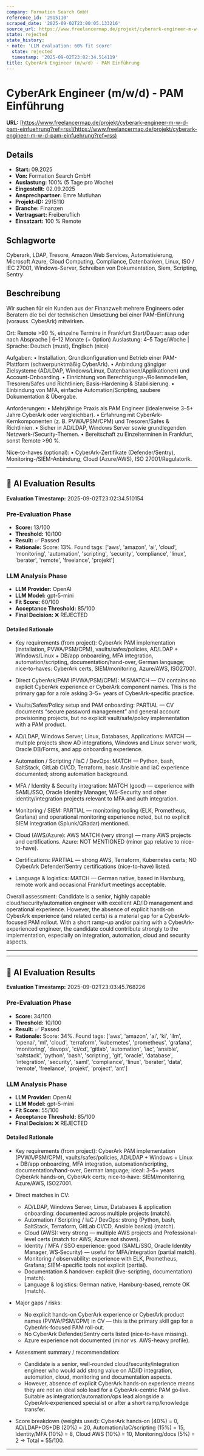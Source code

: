 ```yaml
---
company: Formation Search GmbH
reference_id: '2915110'
scraped_date: '2025-09-02T23:00:05.133216'
source_url: https://www.freelancermap.de/projekt/cyberark-engineer-m-w-d-pam-einfuehrung?ref=rss
state: rejected
state_history:
- note: 'LLM evaluation: 60% fit score'
  state: rejected
  timestamp: '2025-09-02T23:02:34.514119'
title: CyberArk Engineer (m/w/d) - PAM Einführung
---
```



# CyberArk Engineer (m/w/d) - PAM Einführung
**URL:** [https://www.freelancermap.de/projekt/cyberark-engineer-m-w-d-pam-einfuehrung?ref=rss](https://www.freelancermap.de/projekt/cyberark-engineer-m-w-d-pam-einfuehrung?ref=rss)
## Details
- **Start:** 09.2025
- **Von:** Formation Search GmbH
- **Auslastung:** 100% (5 Tage pro Woche)
- **Eingestellt:** 02.09.2025
- **Ansprechpartner:** Emre Mutluhan
- **Projekt-ID:** 2915110
- **Branche:** Finanzen
- **Vertragsart:** Freiberuflich
- **Einsatzart:** 100
                                                % Remote

## Schlagworte
Cyberark, LDAP, Tresore, Amazon Web Services, Automatisierung, Microsoft Azure, Cloud Computing, Compliance, Datenbanken, Linux, ISO / IEC 27001, Windows-Server, Schreiben von Dokumentation, Siem, Scripting, Sentry

## Beschreibung
Wir suchen für ein Kunden aus der Finanzwelt mehrere Engineers oder Beratern die bei der technischen Umsetzung bei einer PAM-Einführung (vorauss. CyberArk) mitwirken.

Ort: Remote >90 %, einzelne Termine in Frankfurt
Start/Dauer: asap oder nach Absprache | 6–12 Monate (+ Option)
Auslastung: 4–5 Tage/Woche | Sprache: Deutsch (must), Englisch (nice)

Aufgaben:
• Installation, Grundkonfiguration und Betrieb einer PAM-Plattform (schwerpunktmäßig CyberArk).
• Anbindung gängiger Zielsysteme (AD/LDAP, Windows/Linux, Datenbanken/Applikationen) und Account-Onboarding.
• Einrichtung von Berechtigungs-/Rollenmodellen, Tresoren/Safes und Richtlinien; Basis-Hardening & Stabilisierung.
• Einbindung von MFA, einfache Automation/Scripting, saubere Dokumentation & Übergabe.

Anforderungen:
• Mehrjährige Praxis als PAM Engineer (idealerweise 3–5+ Jahre CyberArk oder vergleichbar).
• Erfahrung mit CyberArk-Kernkomponenten (z. B. PVWA/PSM/CPM) und Tresoren/Safes & Richtlinien.
• Sicher in AD/LDAP, Windows Server sowie grundlegenden Netzwerk-/Security-Themen.
• Bereitschaft zu Einzelterminen in Frankfurt, sonst Remote >90 %.

Nice-to-haves (optional):
• CyberArk-Zertifikate (Defender/Sentry), Monitoring-/SIEM-Anbindung, Cloud (Azure/AWS), ISO 27001/Regulatorik.

---

## 🤖 AI Evaluation Results

**Evaluation Timestamp:** 2025-09-02T23:02:34.510154

### Pre-Evaluation Phase
- **Score:** 13/100
- **Threshold:** 10/100
- **Result:** ✅ Passed
- **Rationale:** Score: 13%. Found tags: ['aws', 'amazon', 'ai', 'cloud', 'monitoring', 'automation', 'scripting', 'security', 'compliance', 'linux', 'berater', 'remote', 'freelance', 'projekt']

### LLM Analysis Phase
- **LLM Provider:** OpenAI
- **LLM Model:** gpt-5-mini
- **Fit Score:** 60/100
- **Acceptance Threshold:** 85/100
- **Final Decision:** ❌ REJECTED

#### Detailed Rationale
- Key requirements (from project): CyberArk PAM implementation (installation, PVWA/PSM/CPM), vaults/safes/policies, AD/LDAP + Windows/Linux + DB/app onboarding, MFA integration, automation/scripting, documentation/hand-over, German language; nice-to-haves: CyberArk certs, SIEM/monitoring, Azure/AWS, ISO27001.

- Direct CyberArk/PAM (PVWA/PSM/CPM): MISMATCH — CV contains no explicit CyberArk experience or CyberArk component names. This is the primary gap for a role asking 3–5+ years of CyberArk-specific practice.

- Vaults/Safes/Policy setup and PAM onboarding: PARTIAL — CV documents “secure password management” and general account provisioning projects, but no explicit vault/safe/policy implementation with a PAM product.

- AD/LDAP, Windows Server, Linux, Databases, Applications: MATCH — multiple projects show AD integrations, Windows and Linux server work, Oracle DB/Forms, and app onboarding experience.

- Automation / Scripting / IaC / DevOps: MATCH — Python, bash, SaltStack, GitLab CI/CD, Terraform, basic Ansible and IaC experience documented; strong automation background.

- MFA / Identity & Security integration: MATCH (good) — experience with SAML/SSO, Oracle Identity Manager, WS-Security and other identity/integration projects relevant to MFA and auth integration.

- Monitoring / SIEM: PARTIAL — monitoring tooling (ELK, Prometheus, Grafana) and operational monitoring experience noted, but no explicit SIEM integration (Splunk/QRadar) mentioned.

- Cloud (AWS/Azure): AWS MATCH (very strong) — many AWS projects and certifications. Azure: NOT MENTIONED (minor gap relative to nice-to-have).

- Certifications: PARTIAL — strong AWS, Terraform, Kubernetes certs; NO CyberArk Defender/Sentry certifications (nice-to-have) listed.

- Language & logistics: MATCH — German native, based in Hamburg, remote work and occasional Frankfurt meetings acceptable.

Overall assessment: Candidate is a senior, highly capable cloud/security/automation engineer with excellent AD/ID management and operational experience. However, the absence of explicit hands‑on CyberArk experience (and related certs) is a material gap for a CyberArk-focused PAM rollout. With a short ramp-up and/or pairing with a CyberArk-experienced engineer, the candidate could contribute strongly to the implementation, especially on integration, automation, cloud and security aspects.

---


---

## 🤖 AI Evaluation Results

**Evaluation Timestamp:** 2025-09-02T23:03:45.768226

### Pre-Evaluation Phase
- **Score:** 34/100
- **Threshold:** 10/100
- **Result:** ✅ Passed
- **Rationale:** Score: 34%. Found tags: ['aws', 'amazon', 'ai', 'ki', 'llm', 'openai', 'ml', 'cloud', 'terraform', 'kubernetes', 'prometheus', 'grafana', 'monitoring', 'devops', 'ci/cd', 'gitlab', 'automation', 'iac', 'ansible', 'saltstack', 'python', 'bash', 'scripting', 'git', 'oracle', 'database', 'integration', 'security', 'saml', 'compliance', 'linux', 'berater', 'data', 'remote', 'freelance', 'projekt', 'project', 'ant']

### LLM Analysis Phase
- **LLM Provider:** OpenAI
- **LLM Model:** gpt-5-mini
- **Fit Score:** 55/100
- **Acceptance Threshold:** 85/100
- **Final Decision:** ❌ REJECTED

#### Detailed Rationale
- Key requirements (from project): CyberArk PAM implementation (PVWA/PSM/CPM), vaults/safes/policies, AD/LDAP + Windows + Linux + DB/app onboarding, MFA integration, automation/scripting, documentation/hand-over, German language; ideal: 3–5+ years CyberArk hands‑on, CyberArk certs; nice‑to‑have: SIEM/monitoring, Azure/AWS, ISO27001.

- Direct matches in CV:
  - AD/LDAP, Windows Server, Linux, Databases & application onboarding: documented across multiple projects (match).
  - Automation / Scripting / IaC / DevOps: strong (Python, bash, SaltStack, Terraform, GitLab CI/CD, Ansible basics) (match).
  - Cloud (AWS): very strong — multiple AWS projects and Professional-level certs (match for AWS; Azure not shown).
  - Identity / MFA / SSO experience: good (SAML/SSO, Oracle Identity Manager, WS‑Security) — useful for MFA/integration (partial match).
  - Monitoring / observability: experience with ELK, Prometheus, Grafana; SIEM-specific tools not explicit (partial).
  - Documentation & handover: explicit (live-scripting, documentation) (match).
  - Language & logistics: German native, Hamburg-based, remote OK (match).

- Major gaps / risks:
  - No explicit hands-on CyberArk experience or CyberArk product names (PVWA/PSM/CPM) in CV — this is the primary skill gap for a CyberArk-focused PAM roll‑out.
  - No CyberArk Defender/Sentry certs listed (nice‑to‑have missing).
  - Azure experience not documented (minor vs. AWS-heavy profile).

- Assessment summary / recommendation:
  - Candidate is a senior, well-rounded cloud/security/integration engineer who would add strong value on AD/ID integration, automation, cloud, monitoring and documentation aspects.
  - However, absence of explicit CyberArk hands‑on experience means they are not an ideal solo lead for a CyberArk-centric PAM go‑live. Suitable as integration/automation/ops lead alongside a CyberArk‑experienced specialist or after a short ramp/knowledge transfer.

- Score breakdown (weights used): CyberArk hands‑on (40%) = 0, AD/LDAP+OS+DB (20%) = 20, Automation/IaC/scripting (15%) = 15, Identity/MFA (10%) = 8, Cloud AWS (10%) = 10, Monitoring/docs (5%) = 2 → Total = 55/100.

---
